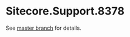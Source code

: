 # Sitecore.Support.8378

See [master branch](https://github.com/sitecoresupport/Sitecore.Support.8378) for details.